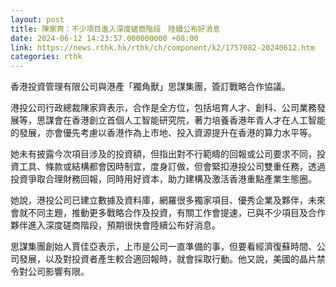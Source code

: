 ```yaml
---
layout: post
title: 陳家齊：不少項目進入深度磋商階段　陸續公布好消息
date: 2024-06-12 14:23:57.000000000 +08:00
link: https://news.rthk.hk/rthk/ch/component/k2/1757082-20240612.htm
categories: rthk
---
```


香港投資管理有限公司與港產「獨角獸」思謀集團，簽訂戰略合作協議。

港投公司行政總裁陳家齊表示，合作是全方位，包括培育人才、創科、公司業務發展等，思謀會在香港創立首個人工智能研究院，著力培養香港年青人才在人工智能的發展，亦會優先考慮以香港作為上市地、投入資源提升在香港的算力水平等。

她未有披露今次項目涉及的投資額，但指出對不行範疇的回報或公司要求不同，投資工具、條款或結構都會因時制宜，度身訂做，但會緊扣港投公司雙重任務，透過投資爭取合理財務回報，同時用好資本，助力建構及激活香港重點產業生態圈。

她說，港投公司已建立數據及資料庫，網羅很多獨家項目、優秀企業及夥伴，未來會就不同主題，推動更多戰略合作及投資，有關工作會提速，已與不少項目及合作夥伴進入深度磋商階段，預期很快會陸續公布好消息。

思謀集團創始人賈佳亞表示，上市是公司一直準備的事，但要看經濟復蘇時間、公司發展，以及對投資者產生較合適回報時，就會採取行動。他又說，美國的晶片禁令對公司影響有限。
